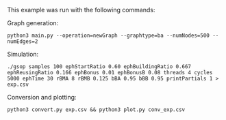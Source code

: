 This example was run with the following commands:

Graph generation:

    python3 main.py --operation=newGraph --graphtype=ba --numNodes=500 --numEdges=2

Simulation:

    ./gsop samples 100 ephStartRatio 0.60 ephBuildingRatio 0.667 ephReusingRatio 0.166 ephBonus 0.01 ephBonusB 0.08 threads 4 cycles 5000 ephTime 30 rBMA 8 rBMB 0.125 bBA 0.95 bBB 0.95 printPartials 1 > exp.csv

Conversion and plotting:

    python3 convert.py exp.csv && python3 plot.py conv_exp.csv
